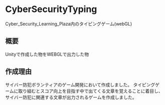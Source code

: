 # CyberSecurityTyping
Cyber_Security_Learning_Plaza内のタイピングゲーム(webGL)
## 概要
Unityで作成した物をWEBGLで出力した物
## 作成理由
サイバー防犯ボランティアのゲーム開発において作成しました。 
タイピングゲームに取り組むとスコア向上を目指す中で出てくる文章を覚えることに着目し、サイバー防犯に関連する文章が出力されるゲームを作成しました。
